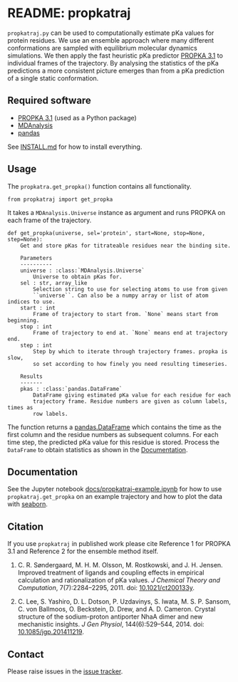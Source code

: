 # README: propkatraj

`propkatraj.py` can be used to computationally estimate pKa values for
protein residues. We use an ensemble approach where many different
conformations are sampled with equilibrium molecular dynamics
simulations. We then apply the fast heuristic pKa predictor
[PROPKA 3.1](https://github.com/jensengroup/propka-3.1) to individual
frames of the trajectory. By analysing the statistics of the pKa
predictions a more consistent picture emerges than from a pKa
prediction of a single static conformation.


## Required software

* [PROPKA 3.1](https://github.com/jensengroup/propka-3.1) (used as a
  Python package)
* [MDAnalysis](http://mdanalysis.org)
* [pandas](http://pandas.pydata.org/)

See [INSTALL.md](INSTALL.md) for how to install everything.

## Usage

The `propkatra.get_propka()` function contains all functionality. 

    from propkatraj import get_propka

It takes a `MDAnalysis.Universe` instance as argument and runs PROPKA on each
frame of the trajectory.


    def get_propka(universe, sel='protein', start=None, stop=None, step=None):
        Get and store pKas for titrateable residues near the binding site.
    
        Parameters
        ----------
        universe : :class:`MDAnalysis.Universe`
            Universe to obtain pKas for.
        sel : str, array_like
            Selection string to use for selecting atoms to use from given
            ``universe``. Can also be a numpy array or list of atom indices to use.
        start : int
            Frame of trajectory to start from. `None` means start from beginning.
        stop : int
            Frame of trajectory to end at. `None` means end at trajectory end.
        step : int
            Step by which to iterate through trajectory frames. propka is slow,
            so set according to how finely you need resulting timeseries.
    
        Results
        -------
        pkas : :class:`pandas.DataFrame`
            DataFrame giving estimated pKa value for each residue for each
            trajectory frame. Residue numbers are given as column labels, times as
            row labels.

The function returns a
[pandas.DataFrame](http://pandas.pydata.org/pandas-docs/stable/dsintro.html#dataframe)
which contains the time as the first column and the residue numbers as
subsequent columns. For each time step, the predicted pKa value for
this residue is stored. Process the `DataFrame` to obtain statistics
as shown in the [Documentation](#Documentation).


## Documentation

See the Jupyter notebook
[docs/propkatraj-example.ipynb](./docs/propkatraj-example.ipynb) for
how to use `propkatraj.get_propka` on an example trajectory and how to
plot the data with [seaborn](https://seaborn.pydata.org/).

## Citation

If you use `propkatraj` in published work please cite Reference 1 for
PROPKA 3.1 and Reference 2 for the ensemble method itself.

1. C. R. Søndergaard, M. H. M. Olsson, M. Rostkowski, and
   J. H. Jensen. Improved treatment of ligands and coupling effects in
   empirical calculation and rationalization of pKa values. *J
   Chemical Theory and Computation*, 7(7):2284–2295, 2011. doi:
   [10.1021/ct200133y](https://doi.org/10.1021/ct200133y).
   
2. C. Lee, S. Yashiro, D. L. Dotson, P. Uzdavinys, S. Iwata,
   M. S. P. Sansom, C. von Ballmoos, O. Beckstein, D. Drew, and
   A. D. Cameron. Crystal structure of the sodium-proton antiporter
   NhaA dimer and new mechanistic insights. *J Gen Physiol*,
   144(6):529–544, 2014. doi:
   [10.1085/jgp.201411219](https://doi.org/10.1085/jgp.201411219).

## Contact

Please raise issues in the
[issue tracker](https://github.com/Becksteinlab/propkatraj/issues).
